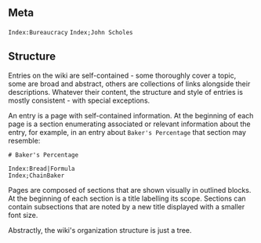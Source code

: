 <section>

# Meta

<code>Index:Bureaucracy</code>
<code>Index;John Scholes</code>
</section>

<section>

# Structure

Entries on the wiki are self-contained - some thoroughly cover a topic, some are broad and abstract, others are collections of links alongside their descriptions. Whatever their content, the structure and style of entries is mostly consistent - with special exceptions.

An entry is a page with self-contained information. At the beginning of each page is a section enumerating associated or relevant information about the entry, for example, in an entry about `Baker's Percentage` that section may resemble:

```
# Baker's Percentage

Index:Bread|Formula
Index;ChainBaker

```

Pages are composed of sections that are shown visually in outlined blocks. At the beginning of each section is a title labelling its scope. Sections can contain subsections that are noted by a new title displayed with a smaller font size.

Abstractly, the wiki's organization structure is just a tree.
</section>